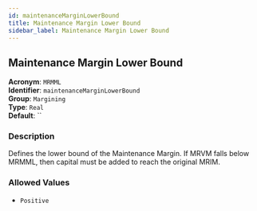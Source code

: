 ```yaml
---
id: maintenanceMarginLowerBound
title: Maintenance Margin Lower Bound
sidebar_label: Maintenance Margin Lower Bound
---
```


## Maintenance Margin Lower Bound

**Acronym**: `MRMML`  
**Identifier**: `maintenanceMarginLowerBound`  
**Group**: `Margining`  
**Type**: `Real`  
**Default**: ``  

### Description
Defines the lower bound of the Maintenance Margin. If MRVM falls below MRMML, then capital must be added to reach the original MRIM.

### Allowed Values
- `Positive`

